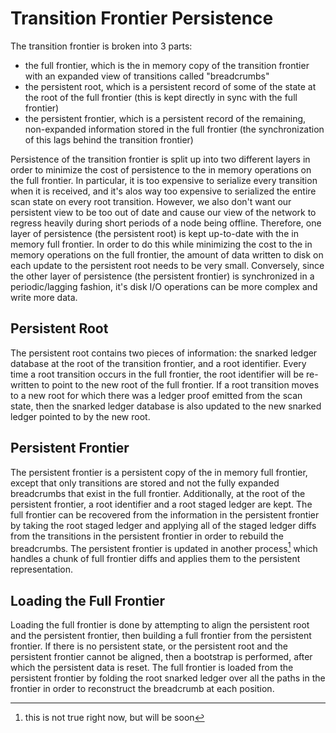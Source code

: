 # Transition Frontier Persistence

The transition frontier is broken into 3 parts:
- the full frontier, which is the in memory copy of the transition frontier with an expanded view of transitions called "breadcrumbs"
- the persistent root, which is a persistent record of some of the state at the root of the full frontier (this is kept directly in sync with the full frontier)
- the persistent frontier, which is a persistent record of the remaining, non-expanded information stored in the full frontier (the synchronization of this lags behind the transition frontier)

Persistence of the transition frontier is split up into two different layers in order to minimize the cost of persistence to the in memory operations on the full frontier. In particular, it is too expensive to serialize every transition when it is received, and  it's alos way too expensive to serialized the entire scan state on every root transition. However, we also don't want our persistent view to be too out of date and cause our view of the network to regress heavily during short periods of a node being offline. Therefore, one layer of persistence (the persistent root) is kept up-to-date with the in memory full frontier. In order to do this while minimizing the cost to the in memory operations on the full frontier, the amount of data written to disk on each update to the persistent root needs to be very small. Conversely, since the other layer of persistence (the persistent frontier) is synchronized in a periodic/lagging fashion, it's disk I/O operations can be more complex and write more data.

## Persistent Root

The persistent root contains two pieces of information: the snarked ledger database at the root of the transition frontier, and a root identifier. Every time a root transition occurs in the full frontier, the root identifier will be re-written to point to the new root of the full frontier. If a root transition moves to a new root for which there was a ledger proof emitted from the scan state, then the snarked ledger database is also updated to the new snarked ledger pointed to by the new root.

## Persistent Frontier

The persistent frontier is a persistent copy of the in memory full frontier, except that only transitions are stored and not the fully expanded breadcrumbs that exist in the full frontier. Additionally, at the root of the persistent frontier, a root identifier and a root staged ledger are kept. The full frontier can be recovered from the information in the persistent frontier by taking the root staged ledger and applying all of the staged ledger diffs from the transitions in the persistent frontier in order to rebuild the breadcrumbs. The persistent frontier is updated in another process[^1] which handles a chunk of full frontier diffs and applies them to the persistent representation.

[^1]: this is not true right now, but will be soon

## Loading the Full Frontier

Loading the full frontier is done by attempting to align the persistent root and the persistent frontier, then building a full frontier from the persistent frontier. If there is no persistent state, or the persistent root and the persistent frontier cannot be aligned, then a bootstrap is performed, after which the persistent data is reset. The full frontier is loaded from the persistent frontier by folding the root snarked ledger over all the paths in the frontier in order to reconstruct the breadcrumb at each position.
